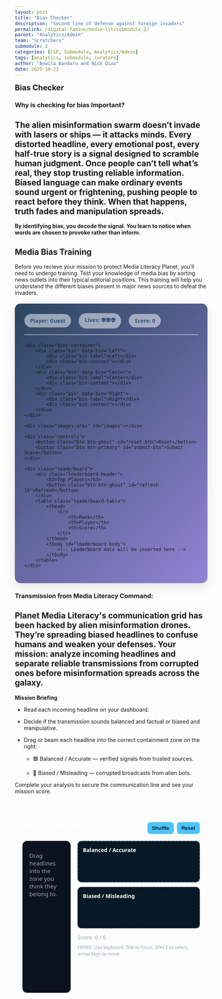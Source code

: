 ```yaml
---
layout: post
title: "Bias Checker"
description: "Second line of defense against foreign invaders"
permalink: /digital-famine/media-lit/submodule_2/
parent: "Analytics/Admin"
team: "Scratchers"
submodule: 2
categories: [CSP, Submodule, Analytics/Admin]
tags: [analytics, submodule, curators]
author: "Anwita Bandaru and Nick Diaz"
date: 2025-10-21
---
```


# Bias Checker

### Why is checking for bias Important?
The alien misinformation swarm doesn’t invade with lasers or ships — it attacks minds.
Every distorted headline, every emotional post, every half-true story is a signal designed to scramble human judgment. Once people can’t tell what’s real, they stop trusting reliable information. Biased language can make ordinary events sound urgent or frightening, pushing people to react before they think. When that happens, truth fades and manipulation spreads.
--- 
**By identifying bias, you decode the signal. You learn to notice when words are chosen to provoke rather than inform.**

## Media Bias Training 
Before you recieve your mission to protect Media Literacy Planet, you'll need to undergo training. Test your knowledge of media bias by sorting news outlets into their typical editorial positions. This training will help you understand the different biases present in major news sources to defeat the invaders. 

<style>
.game-container {
    background: linear-gradient(135deg, #2a455fff, #9384d5ff);
    border-radius: 15px;
    padding: 25px;
    box-shadow: 0 10px 30px rgba(0,0,0,0.1);
    margin: 20px 0;
    font-family: system-ui, -apple-system, sans-serif;
}

.game-header {
    display: flex;
    justify-content: space-between;
    align-items: center;
    margin-bottom: 20px;
    padding-bottom: 15px;
    border-bottom: 2px solid rgba(255,255,255,0.5);
}

.player-info {
    display: flex;
    gap: 20px;
    align-items: center;
}

.info-pill {
    background: rgba(255,255,255,0.5);
    padding: 8px 15px;
    border-radius: 20px;
    font-weight: 600;
    color: #2c5282;
}

.bins-container {
    display: flex;
    justify-content: space-between;
    gap: 20px;
    margin: 20px 0;
}

.bin {
    flex: 1;
    min-height: 150px;
    background: rgba(255,255,255,0.4);
    border: 2px dashed #4299e1;
    border-radius: 10px;
    padding: 15px;
    transition: all 0.3s ease;
    display: flex;
    flex-direction: column;
    align-items: center;
}

.bin.highlight {
    background: rgba(255,255,255,0.6);
    border-color: #2b6cb0;
    transform: translateY(-2px);
    box-shadow: 0 5px 15px rgba(66,153,225,0.2);
}

.bin-label {
    font-weight: 600;
    color: #2c5282;
    margin-bottom: 10px;
}

.images-area {
    display: flex;
    flex-wrap: wrap;
    gap: 15px;
    padding: 20px;
    background: rgba(255,255,255,0.3);
    border-radius: 10px;
    min-height: 100px;
}

.image {
    width: 80px;
    height: 80px;
    padding: 8px;
    background: white;
    border-radius: 8px;
    box-shadow: 0 2px 5px rgba(0,0,0,0.1);
    cursor: grab;
    transition: transform 0.2s ease, opacity 0.2s ease;
}

.image:hover {
    transform: translateY(-2px);
}

.image.dragging {
    opacity: 0.5;
    transform: scale(0.95);
}

.controls {
    display: flex;
    justify-content: flex-end;
    gap: 15px;
    margin-top: 20px;
}

.btn {
    padding: 10px 20px;
    border-radius: 8px;
    font-weight: 600;
    cursor: pointer;
    transition: all 0.2s ease;
    border: none;
}

.btn-primary {
    background: #4299e1;
    color: white;
}

.btn-ghost {
    background: rgba(255,255,255,0.5);
    color: #2c5282;
}

.btn:hover {
    transform: translateY(-1px);
    box-shadow: 0 2px 8px rgba(66,153,225,0.2);
}

.leaderboard {
    background: rgba(255,255,255,0.4);
    border-radius: 10px;
    padding: 20px;
    margin-top: 20px;
}

.leaderboard-header {
    display: flex;
    justify-content: space-between;
    align-items: center;
    margin-bottom: 15px;
}

.leaderboard-table {
    width: 100%;
    border-collapse: collapse;
}

.leaderboard-table th,
.leaderboard-table td {
    padding: 10px;
    text-align: left;
    color: #2c5282;
}

.leaderboard-table tr:nth-child(even) {
    background: rgba(255,255,255,0.3);
}
</style>

<div class="game-container">
    <div class="game-header">
        <div class="player-info">
            <div class="info-pill" id="player-name">Player: Guest</div>
            <div class="info-pill" id="lives">Lives: 👽👽👽</div>
            <div class="info-pill" id="score">Score: 0</div>
        </div>
    </div>

    <div class="bins-container">
        <div class="bin" data-bin="Left">
            <div class="bin-label">Left</div>
            <div class="bin-content"></div>
        </div>
        <div class="bin" data-bin="Center">
            <div class="bin-label">Center</div>
            <div class="bin-content"></div>
        </div>
        <div class="bin" data-bin="Right">
            <div class="bin-label">Right</div>
            <div class="bin-content"></div>
        </div>
    </div>

    <div class="images-area" id="images"></div>

    <div class="controls">
        <button class="btn btn-ghost" id="reset-btn">Reset</button>
        <button class="btn btn-primary" id="submit-btn">Submit Score</button>
    </div>

    <div class="leaderboard">
        <div class="leaderboard-header">
            <h3>Top Players</h3>
            <button class="btn btn-ghost" id="refresh-lb">Refresh</button>
        </div>
        <table class="leaderboard-table">
            <thead>
                <tr>
                    <th>Rank</th>
                    <th>Player</th>
                    <th>Score</th>
                </tr>
            </thead>
            <tbody id="leaderboard-body">
                <!-- Leaderboard data will be inserted here -->
            </tbody>
        </table>
    </div>
</div>

<script type="module">
    import { javaURI, fetchOptions } from '{{site.baseurl}}/assets/js/api/config.js';
    
    // Configuration
    const IMAGE_BASE = '{{site.baseurl}}/media/assets/';
    const imageFiles = [
        { src: "atlanticL.png", company: "Atlantic", bin: "Left" },
        { src: "buzzfeedL.png", company: "Buzzfeed", bin: "Left" },
        { src: "cnnL.png", company: "CNN", bin: "Left" },
        { src: "epochR.png", company: "Epoch Times", bin: "Right" },
        { src: "forbesC.png", company: "Forbes", bin: "Center" },
        { src: "hillC.png", company: "The Hill", bin: "Center" },
        { src: "nbcL.png", company: "NBC", bin: "Left" },
        { src: "newsweekC.png", company: "Newsweek", bin: "Center" },
        { src: "nytL.png", company: "NY Times", bin: "Left" },
        { src: "voxL.png", company: "Vox", bin: "Left" },
        { src: "wtR.png", company: "Washington Times", bin: "Right" },
        { src: "bbcC.png", company: "BBC", bin: "Center" },
        { src: "callerR.png", company: "The Daily Caller", bin: "Right" },
        { src: "dailywireR.png", company: "Daily Wire", bin: "Right" },
        { src: "federalistR.png", company: "Federalist", bin: "Right" },
        { src: "foxR.png", company: "Fox News", bin: "Right" },
        { src: "marketwatchC.png", company: "MarketWatch", bin: "Center" },
        { src: "newsmaxR.png", company: "Newsmax", bin: "Right" },
        { src: "nprL.png", company: "NPR", bin: "Left" },
        { src: "reutersC.png", company: "Reuters", bin: "Center" },
        { src: "wsjC.png", company: "Wall Street Journal", bin: "Center" },
        { src: "abcL.png", company: "ABC", bin: "Left"},
        { src: "timeL.png", company: "Time", bin: "Left"},
        { src: "yahooL.png", company: "Yahoo News", bin: "Left"},
        { src: "newsnationC.png", company: "News Nation", bin: "Center"},
        { src: "reasonC.png", company: "Reason News", bin: "Center"},
        { src: "sanC.png", company: "SAN News", bin: "Center"},
        { src: "nypR.png", company: "New York Post", bin: "Right"},
        { src: "upwardR.png", company: "Upward News", bin: "Right"},
        { src: "cbnR.png", company: "CBN", bin: "Right"}
    ];

    let lives = 3;
    let score = 0;
    let currentPlayer = "Guest";
    let placedImages = new Set();

    const scoreDisplay = document.getElementById('score');
    const livesDisplay = document.getElementById('lives');
    const playerDisplay = document.getElementById('player-name');
    const bins = document.querySelectorAll('.bin');
    const imagesArea = document.getElementById('images');

    function updateDisplays() {
        scoreDisplay.textContent = `Score: ${score}`;
        livesDisplay.textContent = `Lives: ${"👽".repeat(Math.max(0, lives))}`;
        playerDisplay.textContent = `Player: ${currentPlayer}`;
    }

    function createImageCard(file, index) {
        const img = document.createElement('img');
        img.src = IMAGE_BASE + file.src;
        img.alt = file.company;
        img.className = 'image';
        img.draggable = true;
        img.dataset.bin = file.bin;
        img.dataset.company = file.company;
        img.dataset.id = `img-${index}`;

        img.addEventListener('dragstart', (e) => {
            if (placedImages.has(e.target.dataset.id)) {
                e.preventDefault();
                return;
            }
            e.target.classList.add('dragging');
            e.dataTransfer.setData('text/plain', e.target.dataset.id);
        });

        img.addEventListener('dragend', (e) => {
            e.target.classList.remove('dragging');
        });

        return img;
    }

    function initGame() {
        imagesArea.innerHTML = '';
        placedImages.clear();
        score = 0;
        lives = 3;
        updateDisplays();

        const getRandomSubset = (arr, count) => {
            return [...arr]
                .sort(() => 0.5 - Math.random())
                .slice(0, count);
        };

        const leftImages = imageFiles.filter(img => img.bin === "Left");
        const centerImages = imageFiles.filter(img => img.bin === "Center");
        const rightImages = imageFiles.filter(img => img.bin === "Right");

        const selectedImages = [
            ...getRandomSubset(leftImages, 7),
            ...getRandomSubset(centerImages, 7),
            ...getRandomSubset(rightImages, 7)
        ].sort(() => 0.5 - Math.random());

        selectedImages.forEach((file, index) => {
            const card = createImageCard(file, index);
            imagesArea.appendChild(card);
        });
    }

    bins.forEach(bin => {
        bin.addEventListener('dragover', e => {
            e.preventDefault();
            bin.classList.add('highlight');
        });

        bin.addEventListener('dragleave', () => {
            bin.classList.remove('highlight');
        });

        bin.addEventListener('drop', e => {
            e.preventDefault();
            bin.classList.remove('highlight');
            
            const id = e.dataTransfer.getData('text/plain');
            const img = document.querySelector(`[data-id="${id}"]`);
            
            if (!img || placedImages.has(id)) return;

            if (img.dataset.bin === bin.dataset.bin) {
                bin.querySelector('.bin-content').appendChild(img);
                score++;
                placedImages.add(id);
                img.style.opacity = '0.6';
                img.style.cursor = 'default';
            } else {
                lives--;
                if (lives <= 0) {
                    alert(`Game Over! Final score: ${score}`);
                    postScore(currentPlayer, score);
                    initGame();
                    return;
                }
                img.animate([
                    {transform: 'translateX(0)'},
                    {transform: 'translateX(-5px)'},
                    {transform: 'translateX(5px)'},
                    {transform: 'translateX(0)'}
                ], {duration: 300});
            }
            
            updateDisplays();
        });
    });

    async function fetchUser() {
        try {
            const response = await fetch(javaURI + '/api/person/get', fetchOptions);
            if (response.ok) {
                const data = await response.json();
                currentPlayer = data.name || data.username || 'Guest';
            }
        } catch (err) {
            console.warn('Failed to fetch user:', err);
        }
        updateDisplays();
    }

    async function postScore(username, finalScore) {
        try {
            const response = await fetch(`${javaURI}/api/media/score/${encodeURIComponent(username)}/${finalScore}`, {
                method: 'POST',
                headers: {'Content-Type': 'application/json'}
            });
            if (!response.ok) throw new Error('Failed to save score');
            fetchLeaderboard();
        } catch (err) {
            console.error('Error saving score:', err);
        }
    }

    async function fetchLeaderboard() {
        const tbody = document.getElementById('leaderboard-body');
        try {
            const response = await fetch(javaURI + '/api/media/');
            if (!response.ok) throw new Error('Failed to fetch leaderboard');
            const data = await response.json();
            
            tbody.innerHTML = '';
            data.forEach((entry, index) => {
                const row = tbody.insertRow();
                row.insertCell().textContent = entry.rank || (index + 1);
                row.insertCell().textContent = entry.username || 'Unknown';
                row.insertCell().textContent = entry.score || 0;
            });
        } catch (err) {
            console.error('Error fetching leaderboard:', err);
            tbody.innerHTML = '<tr><td colspan="3">Unable to load leaderboard</td></tr>';
        }
    }

    document.getElementById('reset-btn').addEventListener('click', initGame);
    document.getElementById('submit-btn').addEventListener('click', () => {
        postScore(currentPlayer, score);
        alert(`Score submitted! Final score: ${score}`);
        initGame();
    });
    document.getElementById('refresh-lb').addEventListener('click', fetchLeaderboard);

    // Initialize
    fetchUser();
    initGame();
    fetchLeaderboard();
    setInterval(fetchLeaderboard, 30000); // Refresh every 30 seconds
</script>

### Transmission from Media Literacy Command:
Planet Media Literacy's communication grid has been hacked by alien misinformation drones. They’re spreading biased headlines to confuse humans and weaken your defenses.
**Your mission**: analyze incoming headlines and separate reliable transmissions from corrupted ones before misinformation spreads across the galaxy.
---
**Mission Briefing**
- Read each incoming headline on your dashboard.
- Decide if the transmission sounds balanced and factual or biased and manipulative.
- Drag or beam each headline into the correct containment zone on the right:

    - 🟦 Balanced / Accurate — verified signals from trusted sources.

    - 🔴 Biased / Misleading — corrupted broadcasts from alien bots.

Complete your analysis to secure the communication line and see your mission score.

<div style="background-color:background: linear-gradient(135deg, #2a455fff, #9384d5ff);color:white;padding:0;margin:0;font-family:system-ui,sans-serif;min-height:100vh;">

<style>
  :root{--bg:#0f1720;--card:#0b1220;--accent:#4dc3ff;--muted:#9aa6b2}
  html,body{height:100%;margin:0}
  .wrap{max-width:980px;margin:32px auto;padding:20px}
  header{display:flex;align-items:center;justify-content:space-between;margin-bottom:18px}
  h1{font-size:1.25rem;margin:0}
  .controls{display:flex;gap:8px}
  button{background:var(--accent);border:none;padding:8px 12px;border-radius:8px;color:#05232d;font-weight:600;cursor:pointer}

  .game{display:grid;grid-template-columns:1fr 320px;gap:18px}
  .board{background:var(--card);padding:18px;border-radius:12px;min-height:360px}
  .items{display:flex;flex-wrap:wrap;gap:10px}

  .draggable{background:#071426;padding:10px 12px;border-radius:8px;border:1px solid rgba(255,255,255,0.03);cursor:grab;user-select:none}
  .draggable[aria-pressed="true"]{outline:3px solid rgba(77,195,255,0.15)}

  .side{background:transparent}
  .zone{background:#071826;border:2px dashed rgba(255,255,255,0.03);min-height:80px;padding:12px;border-radius:10px;margin-bottom:12px}
  .zone.good{border-color:rgba(77,195,255,0.25)}
  .zone.bad{border-color:rgba(255,110,110,0.15)}
  .zone.empty{opacity:.6}

  .status{color:var(--muted);font-size:.95rem;margin-top:10px}
  .footer{margin-top:14px;color:var(--muted);font-size:.9rem}

  @media (max-width:880px){.game{grid-template-columns:1fr;margin:0}.side{order:2}}
</style>

<div class="wrap">
  <header>
    <h1>Media Bias Game — Base</h1>
    <div class="controls">
      <button id="shuffle">Shuffle</button>
      <button id="reset">Reset</button>
    </div>
  </header>

  <main class="game">
    <section class="board" aria-label="game board">
      <p class="status">Drag headlines into the zone you think they belong to.</p>
      <div class="items" id="items" aria-live="polite"></div>
    </section>
    <aside class="side">
      <div class="zone good" id="leftZone" data-zone="good" tabindex="0" aria-label="Accurate / Balanced reporting">
        <strong>Balanced / Accurate</strong>
        <div class="zone-contents"></div>
      </div>
      <div class="zone bad" id="rightZone" data-zone="bad" tabindex="0" aria-label="Biased / Misleading reporting">
        <strong>Biased / Misleading</strong>
        <div class="zone-contents"></div>
      </div>
      <div class="footer">
        <div>Score: <span id="score">0</span> / <span id="total">0</span></div>
        <div style="margin-top:6px">Hints: <small>Use keyboard: TAB to focus, SPACE to select, arrow keys to move.</small></div>
      </div>
    </aside>
  </main>
</div>
<script>
  const HEADLINES = [
    {id:1, text:'Study finds coffee linked to lower heart disease risk', correct:'good'},
    {id:2, text:'Celebrity says x — experts warn of rising trend', correct:'bad'},
    {id:3, text:'Government releases budget with small tax relief for families', correct:'good'},
    {id:4, text:'Opinion: this frightening trend will destroy your neighborhood', correct:'bad'},
    {id:5, text:'Local school wins national science award', correct:'good'},
    {id:6, text:'Shocking footage suggests new conspiracy about vaccines', correct:'bad'}
  ];
  const itemsEl = document.getElementById('items');
  const leftZone = document.getElementById('leftZone');
  const rightZone = document.getElementById('rightZone');
  const scoreEl = document.getElementById('score');
  const totalEl = document.getElementById('total');
  const shuffleBtn = document.getElementById('shuffle');
  const resetBtn = document.getElementById('reset');
  let state = { order: [], placed: {} };
  function makeDraggable(item){
    const btn = document.createElement('button');
    btn.className = 'draggable';
    btn.type = 'button';
    btn.draggable = true;
    btn.id = 'item-'+item.id;
    btn.textContent = item.text;
    btn.setAttribute('data-id', item.id);
    btn.setAttribute('aria-pressed','false');
    btn.addEventListener('dragstart', e => {
      e.dataTransfer.setData('text/plain', item.id);
      btn.style.opacity = '0.6';
    });
    btn.addEventListener('dragend', () => btn.style.opacity = '');
    btn.addEventListener('keydown', e => {
      if(e.code === 'Space'){
        e.preventDefault();
        const pressed = btn.getAttribute('aria-pressed') === 'true';
        btn.setAttribute('aria-pressed', String(!pressed));
      }
      if(['ArrowLeft','ArrowRight'].includes(e.code)){
        e.preventDefault();
        const zone = e.code === 'ArrowLeft' ? leftZone : rightZone;
        placeIntoZone(item.id, zone.dataset.zone);
      }
    });


